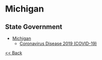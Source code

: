 # Michigan

## State Government

* [Michigan](https://www.michigan.gov/)
  * [Coronavirus Disease 2019 (COVID-19)](https://www.michigan.gov/Coronavirus)

[<< Back](README.md)
